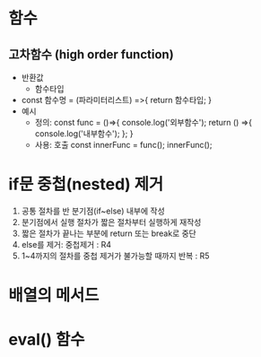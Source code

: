 # 함수

## 고차함수 (high order function)
- 반환값
  - 함수타입
- const 함수명 = (파라미터리스트) =>{
    return 함수타입;
  }
- 예시
  - 정의:
    const func = ()=>{
        console.log('외부함수');
      return () =>{
        console.log('내부함수');
      };
    }
  - 사용: 호출
    const innerFunc = func();
    innerFunc();
  
# if문 중첩(nested) 제거
1. 공통 절차를 반 분기점(if~else) 내부에 작성
2. 분기점에서 실행 절차가 짧은 절차부터 실행하게 재작성
3. 짧은 절차가 끝나는 부분에 return 또는 break로 중단
4. else를 제거: 중첩제거 : R4
5. 1~4까지의 절차를 중첩 제거가 불가능할 때까지 반복 : R5

# 배열의 메서드

# eval() 함수